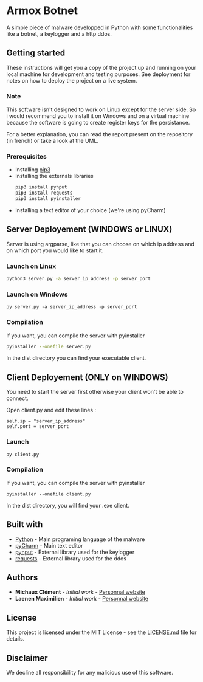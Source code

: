 # Armox Botnet

A simple piece of malware developped in Python with some functionalities like a botnet, a keylogger and a http ddos.

## Getting started
These instructions will get you a copy of the project up and running on your local machine for development and testing purposes. See deployment for notes on how to deploy the project on a live system.

### Note
This software isn't designed to work on Linux except for the server side. So i would recommend you to install it on Windows and on a virtual machine because the software is going to create register keys for the persistance.

For a better explanation, you can read the report present on the repository (in french) or take a look at the UML.

### Prerequisites
- Installing [pip3](https://vgkits.org/blog/pip3-windows-howto/)
- Installing the externals libraries
	```bash
	pip3 install pynput
	pip3 install requests
	pip3 install pyinstaller
	```
- Installing a text editor of your choice (we're using pyCharm)

## Server Deployement (WINDOWS or LINUX)
Server is using argparse, like that you can choose on which ip address and on which port you would like to start it.

### Launch on Linux
```bash
python3 server.py -a server_ip_address -p server_port
```

### Launch on Windows
```batch
py server.py -a server_ip_address -p server_port
```

### Compilation
If you want, you can compile the server with pyinstaller
```bash
pyinstaller --onefile server.py
```
In the dist directory you can find your executable client.

## Client Deployement (ONLY on WINDOWS)
You need to start the server first otherwise your client won't be able to connect.

Open client.py and edit these lines :
```python3
self.ip = "server_ip_address"
self.port = server_port
```

### Launch
```batch
py client.py
```

### Compilation
If you want, you can compile the server with pyinstaller
```batch
pyinstaller --onefile client.py
```
In the dist directory, you will find your .exe client.

## Built with
* [Python](https://www.python.org/) - Main programing language of the malware
* [pyCharm](https://www.jetbrains.com/fr-fr/pycharm/) - Main text editor
* [pynput](https://pypi.org/project/pynput/) - External library used for the keylogger
* [requests](https://requests.readthedocs.io/en/master/) - External library used for the ddos

## Authors
* **Michaux Clément** - *Initial work* - [Personnal website](https://www.clement-michaux.be)
* **Laenen Maximilien** - *Initial work* - [Personnal website](https://www.maximilien-laenen.be)

## License
This project is licensed under the MIT License - see the [LICENSE.md](https://github.com/MaxBresil/armox_botnet/blob/master/LICENSE.md) file for details.

## Disclaimer
We decline all responsibility for any malicious use of this software.
